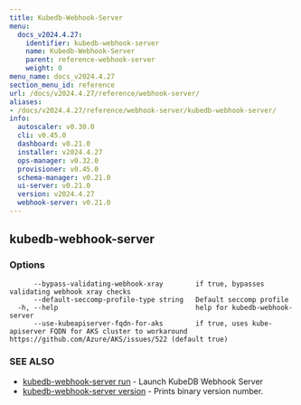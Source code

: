```yaml
---
title: Kubedb-Webhook-Server
menu:
  docs_v2024.4.27:
    identifier: kubedb-webhook-server
    name: Kubedb-Webhook-Server
    parent: reference-webhook-server
    weight: 0
menu_name: docs_v2024.4.27
section_menu_id: reference
url: /docs/v2024.4.27/reference/webhook-server/
aliases:
- /docs/v2024.4.27/reference/webhook-server/kubedb-webhook-server/
info:
  autoscaler: v0.30.0
  cli: v0.45.0
  dashboard: v0.21.0
  installer: v2024.4.27
  ops-manager: v0.32.0
  provisioner: v0.45.0
  schema-manager: v0.21.0
  ui-server: v0.21.0
  version: v2024.4.27
  webhook-server: v0.21.0
---
```


## kubedb-webhook-server



### Options

```
      --bypass-validating-webhook-xray        if true, bypasses validating webhook xray checks
      --default-seccomp-profile-type string   Default seccomp profile
  -h, --help                                  help for kubedb-webhook-server
      --use-kubeapiserver-fqdn-for-aks        if true, uses kube-apiserver FQDN for AKS cluster to workaround https://github.com/Azure/AKS/issues/522 (default true)
```

### SEE ALSO

* [kubedb-webhook-server run](/docs/v2024.4.27/reference/webhook-server/kubedb-webhook-server_run)	 - Launch KubeDB Webhook Server
* [kubedb-webhook-server version](/docs/v2024.4.27/reference/webhook-server/kubedb-webhook-server_version)	 - Prints binary version number.

